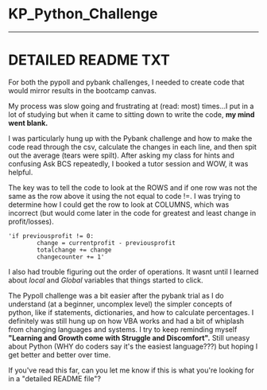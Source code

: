 # KP_Python_Challenge
-----------------------------------------
# DETAILED README TXT

For both the pypoll and pybank challenges, I needed to create code that would mirror results in the bootcamp canvas. 

My process was slow going and frustrating at (read: most) times...I put in a lot of studying but when it came to sitting down to write the code, **my mind went blank.**

I was particularly hung up with the Pybank challenge and how to make the code read through the csv, calculate the changes in each line, and then spit out the average (tears were spilt). After asking my class for hints and confusing Ask BCS repeatedly, I booked a tutor session and WOW, it was helpful. 

The key was to tell the code to look at the ROWS and if one row was not the same as the row above it using the not equal to code !=. I was trying to determine how I could get the row to look at COLUMNS, which was incorrect (but would come later in the code for greatest and least change in profit/losses). 

    'if previousprofit != 0:
            change = currentprofit - previousprofit
            totalchange += change
            changecounter += 1'

I also had trouble figuring out the order of operations. It wasnt until I learned about *local* and *Global* variables that things started to click. 

The Pypoll challenge was a bit easier after the pybank trial as I do understand (at a beginner, uncomplex level) the simpler concepts of python, like if statements, dictionaries, and how to calculate percentages. I definitely was still hung up on how VBA works and had a bit of whiplash from changing languages and systems. I try to keep reminding myself **"Learning and Growth come with Struggle and Discomfort".** Still uneasy about Python (WHY do coders say it's the easiest language???) but hoping I get better and better over time. 

If you've read this far, can you let me know if this is what you're looking for in a "detailed README file"?
